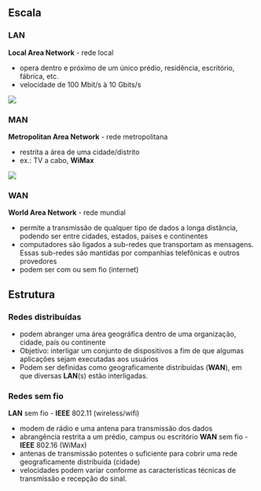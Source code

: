 ## Escala

### LAN 
**Local Area Network** - rede local
- opera dentro e próximo de um único prédio, residência, escritório, fábrica, etc.  
- velocidade de 100 Mbit/s à 10 Gbits/s

![](LAN.jpg)

### MAN 
**Metropolitan Area Network** - rede metropolitana
- restrita a área de uma cidade/distrito
- ex.: TV a cabo, **WiMax**

![](MAN.jpg)

### WAN
**World Area Network** - rede mundial
- permite a transmissão de qualquer tipo de dados a longa distância, podendo ser entre cidades, estados, países e continentes
- computadores são ligados a sub-redes que transportam as mensagens. Essas sub-redes são mantidas por companhias telefônicas e outros provedores
- podem ser com ou sem fio (internet)


## Estrutura

### Redes distribuídas
- podem abranger uma área geográfica dentro de uma organização, cidade, país ou continente
- Objetivo: interligar um conjunto de dispositivos a fim de que algumas aplicações sejam executadas aos usuários
- Podem ser definidas como geograficamente distribuídas (**WAN**), em que diversas **LAN**(s) estão interligadas.

### Redes sem fio
**LAN** sem fio - **IEEE** 802.11 (wireless/wifi)
- modem de rádio e uma antena para transmissão dos dados
- abrangência restrita a um prédio, campus ou escritório
**WAN** sem fio - **IEEE** 802.16 (WiMax)
- antenas de transmissão potentes o suficiente para cobrir uma rede geograficamente distribuída (cidade)
- velocidades podem variar conforme as características técnicas de transmissão e recepção do sinal.